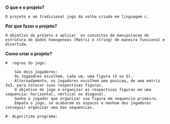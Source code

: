 **O que e o projeto?**

    O projeto e um tradicional jogo da velha criado em linguagem c.

**Por que fazer o projeto?** 

    O objetivo do projeto e aplicar  os conceitos de manipulacao de estrutura de dados homogeneas (Matriz e string) de maneira funcional e divertida.

**Como criar o projeto?** 

    #  regras do jogo:

        Sao dois jogadores: 
        Os Jogaodres escolhem, cada um, uma figura (X ou O).  
        Alternadamente, os jogadores escolhem uma posicao, de uma matriz 3x3, para colocar suas respectivas figuras. 
        O objetivo do jogo e organizar as respectivas figuras em uma sequencia: horizontal, vertical ou diagonal.
        Ganha o jogador que organizar sua figura em sequencia primeiro. 
        Empata o jogo, se acabarem os espacos e nenhum dos jogadores conseguir organizar uma das sequencias.

    #  ALgoritimo programa:
    
